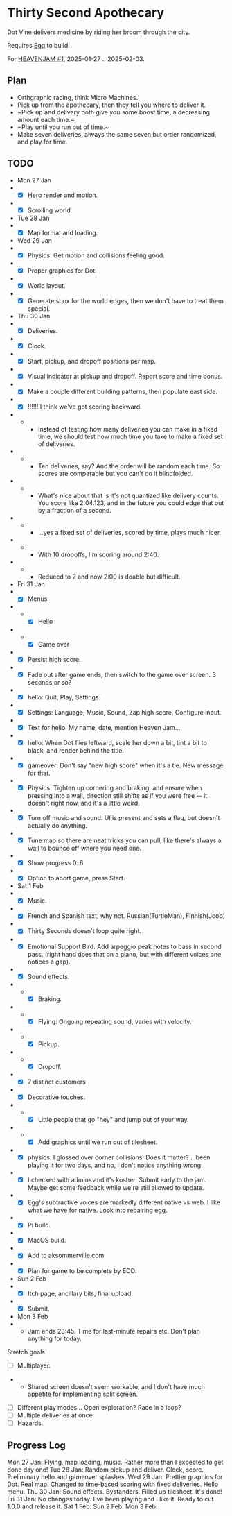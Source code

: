 # Thirty Second Apothecary

Dot Vine delivers medicine by riding her broom through the city.

Requires [Egg](https://github.com/aksommerville/egg) to build.

For [HEAVENJAM #1](https://itch.io/jam/heavenjam-1), 2025-01-27 .. 2025-02-03.

## Plan

- Orthgraphic racing, think Micro Machines.
- Pick up from the apothecary, then they tell you where to deliver it.
- ~Pick up and delivery both give you some boost time, a decreasing amount each time.~
- ~Play until you run out of time.~
- Make seven deliveries, always the same seven but order randomized, and play for time.

## TODO

- Mon 27 Jan
- - [x] Hero render and motion.
- - [x] Scrolling world.
- Tue 28 Jan
- - [x] Map format and loading.
- Wed 29 Jan
- - [x] Physics. Get motion and collisions feeling good.
- - [x] Proper graphics for Dot.
- - [x] World layout.
- - [x] Generate sbox for the world edges, then we don't have to treat them special.
- Thu 30 Jan
- - [x] Deliveries.
- - [x] Clock.
- - [x] Start, pickup, and dropoff positions per map.
- - [x] Visual indicator at pickup and dropoff. Report score and time bonus.
- - [x] Make a couple different building patterns, then populate east side.
- - [x] !!!!!! I think we've got scoring backward.
- - - Instead of testing how many deliveries you can make in a fixed time, we should test how much time you take to make a fixed set of deliveries.
- - - Ten deliveries, say? And the order will be random each time. So scores are comparable but you can't do it blindfolded.
- - - What's nice about that is it's not quantized like delivery counts. You score like 2:04.123, and in the future you could edge that out by a fraction of a second.
- - - ...yes a fixed set of deliveries, scored by time, plays much nicer.
- - - With 10 dropoffs, I'm scoring around 2:40.
- - - Reduced to 7 and now 2:00 is doable but difficult.
- Fri 31 Jan
- - [x] Menus.
- - - [x] Hello
- - - [x] Game over
- - [x] Persist high score.
- - [x] Fade out after game ends, then switch to the game over screen. 3 seconds or so?
- - [x] hello: Quit, Play, Settings.
- - [x] Settings: Language, Music, Sound, Zap high score, Configure input.
- - [x] Text for hello. My name, date, mention Heaven Jam...
- - [x] hello: When Dot flies leftward, scale her down a bit, tint a bit to black, and render behind the title.
- - [x] gameover: Don't say "new high score" when it's a tie. New message for that.
- - [x] Physics: Tighten up cornering and braking, and ensure when pressing into a wall, direction still shifts as if you were free -- it doesn't right now, and it's a little weird.
- - [x] Turn off music and sound. UI is present and sets a flag, but doesn't actually do anything.
- - [x] Tune map so there are neat tricks you can pull, like there's always a wall to bounce off where you need one.
- - [x] Show progress 0..6
- - [x] Option to abort game, press Start.
- Sat 1 Feb
- - [x] Music.
- - [x] French and Spanish text, why not. Russian(TurtleMan), Finnish(Joop)
- - [x] Thirty Seconds doesn't loop quite right.
- - [x] Emotional Support Bird: Add arpeggio peak notes to bass in second pass. (right hand does that on a piano, but with different voices one notices a gap).
- - [x] Sound effects.
- - - [x] Braking.
- - - [x] Flying: Ongoing repeating sound, varies with velocity.
- - - [x] Pickup.
- - - [x] Dropoff.
- - [x] 7 distinct customers
- - [x] Decorative touches.
- - - [x] Little people that go "hey" and jump out of your way.
- - - [x] Add graphics until we run out of tilesheet.
- - [x] physics: I glossed over corner collisions. Does it matter? ...been playing it for two days, and no, i don't notice anything wrong.
- - [x] I checked with admins and it's kosher: Submit early to the jam. Maybe get some feedback while we're still allowed to update.
- - [x] Egg's subtractive voices are markedly different native vs web. I like what we have for native. Look into repairing egg.
- - [x] Pi build.
- - [x] MacOS build.
- - [x] Add to aksommerville.com
- - [x] Plan for game to be complete by EOD.
- Sun 2 Feb
- - [x] Itch page, ancillary bits, final upload.
- - [x] Submit.
- Mon 3 Feb
- - Jam ends 23:45. Time for last-minute repairs etc. Don't plan anything for today.

Stretch goals.
- [ ] Multiplayer.
- - Shared screen doesn't seem workable, and I don't have much appetite for implementing split screen.
- [ ] Different play modes... Open exploration? Race in a loop?
- [ ] Multiple deliveries at once.
- [ ] Hazards.

## Progress Log

Mon 27 Jan: Flying, map loading, music. Rather more than I expected to get done day one!
Tue 28 Jan: Random pickup and deliver. Clock, score. Preliminary hello and gameover splashes.
Wed 29 Jan: Prettier graphics for Dot. Real map. Changed to time-based scoring with fixed deliveries. Hello menu.
Thu 30 Jan: Sound effects. Bystanders. Filled up tilesheet. It's done!
Fri 31 Jan: No changes today. I've been playing and I like it. Ready to cut 1.0.0 and release it.
Sat 1 Feb: 
Sun 2 Feb: 
Mon 3 Feb: 
